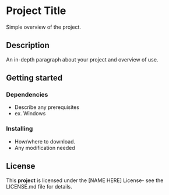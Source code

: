 # Project Title

Simple overview of the project.

## Description

An in-depth paragraph about your project and overview of use.

## Getting started
### Dependencies
- Describe any prerequisites
- ex. Windows

### Installing
- How/where to download.
- Any modification needed

## License
This **project** is licensed under the [NAME HERE] License- see the LICENSE.md file for details.
